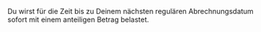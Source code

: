Du wirst für die Zeit bis zu Deinem nächsten regulären Abrechnungsdatum sofort mit einem anteiligen Betrag belastet.
